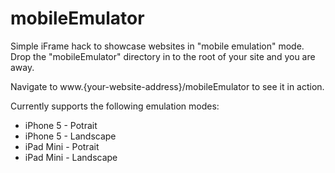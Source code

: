 # mobileEmulator
Simple iFrame hack to showcase websites in "mobile emulation" mode. Drop the "mobileEmulator" directory in to the root of your site and you are away.

Navigate to www.{your-website-address}/mobileEmulator to see it in action.

Currently supports the following emulation modes:

* iPhone 5 - Potrait
* iPhone 5 - Landscape
* iPad Mini - Potrait
* iPad Mini - Landscape

